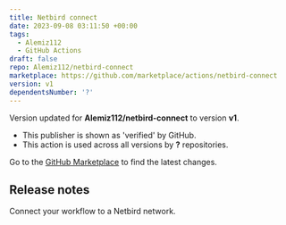 ```yaml
---
title: Netbird connect
date: 2023-09-08 03:11:50 +00:00
tags:
  - Alemiz112
  - GitHub Actions
draft: false
repo: Alemiz112/netbird-connect
marketplace: https://github.com/marketplace/actions/netbird-connect
version: v1
dependentsNumber: '?'
---
```



Version updated for **Alemiz112/netbird-connect** to version **v1**.
- This publisher is shown as 'verified' by GitHub.
- This action is used across all versions by **?** repositories.

Go to the [GitHub Marketplace](https://github.com/marketplace/actions/netbird-connect) to find the latest changes.

## Release notes

Connect your workflow to a Netbird network.
